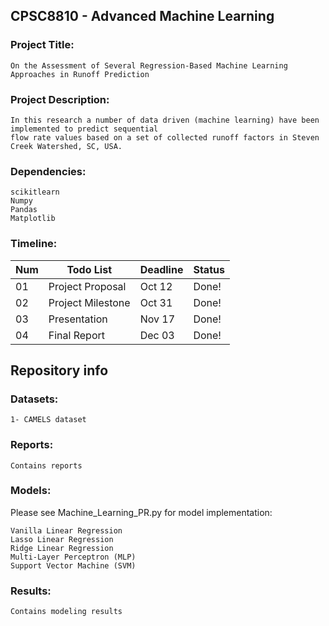 ## CPSC8810 - Advanced Machine Learning
### Project Title: 
    On the Assessment of Several Regression-Based Machine Learning Approaches in Runoff Prediction

### Project Description: 
    In this research a number of data driven (machine learning) have been implemented to predict sequential
    flow rate values based on a set of collected runoff factors in Steven Creek Watershed, SC, USA.

### Dependencies:
    scikitlearn
    Numpy
    Pandas
    Matplotlib

### Timeline:
|Num| Todo List | Deadline | Status |
| --- | --- | --- | --- |
|01| Project Proposal | Oct 12 | Done! |
|02| Project Milestone | Oct 31 | Done! |
|03| Presentation | Nov 17 | Done! |
|04| Final Report | Dec 03 | Done! |


## Repository info

### Datasets: 
    1- CAMELS dataset

### Reports: 
    Contains reports
    
### Models:
Please see Machine_Learning_PR.py for model implementation:
    
    Vanilla Linear Regression
    Lasso Linear Regression
    Ridge Linear Regression
    Multi-Layer Perceptron (MLP)
    Support Vector Machine (SVM)

### Results:
    Contains modeling results
    


